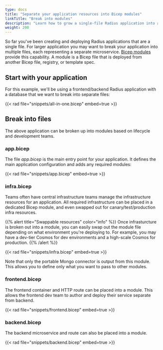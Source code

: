 ```yaml
---
type: docs
title: "Separate your application resources into Bicep modules"
linkTitle: "Break into modules"
description: "Learn how to grow a single-file Radius application into a multi-file, large scale application with Bicep modules"
weight: 200
---
```


<!-- TODO - collapse this page into the Bicep templates main page.  -->


So far you've been creating and deploying Radius applications that are a single file. For larger application you may want to break your application into multiple files, each representing a separate microservice. [Bicep modules](https://docs.microsoft.com/azure/azure-resource-manager/bicep/modules) provide this capability. A module is a Bicep file that is deployed from another Bicep file, registry, or template spec.

## Start with your application

For this example, we'll be using a frontend/backend Radius application with a database that we want to break into separate files:

{{< rad file="snippets/all-in-one.bicep" embed=true >}}

## Break into files

The above application can be broken up into modules based on lifecycle and development teams.

### app.bicep

The file *app.bicep* is the main entry point for your application. It defines the main application configuration and adds any required modules:

{{< rad file="snippets/app.bicep" embed=true >}}

### infra.bicep

Teams often have central infrastructure teams manage the infrastructure resources for an application. All required infrastructure can be placed in a dedicated Bicep module, and even swapped out for canary/test/production infra resources.

{{% alert title="Swappable resources" color="info" %}}
Once infrasturcture is broken out into a module, you can easily swap out the module file depending on what environment you're deploying to. For example, you may have a dev-tier Cosmos for dev environments and a high-scale Cosmos for production.
{{% /alert %}}

{{< rad file="snippets/infra.bicep" embed=true >}}

Note that only the portable Mongo connector is output from this module. This allows you to define only what you want to pass to other modules.

### frontend.bicep

The frontend container and HTTP route can be placed into a module. This allows the frontend dev team to author and deploy their service separate from backend.

{{< rad file="snippets/frontend.bicep" embed=true >}}

### backend.bicep

The backend microservice and route can also be placed into a module.

{{< rad file="snippets/backend.bicep" embed=true >}}

